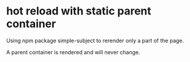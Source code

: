 # hot reload with static parent container

Using npm package simple-subject to rerender only a part of the page. 

A parent container is rendered and will never change.


